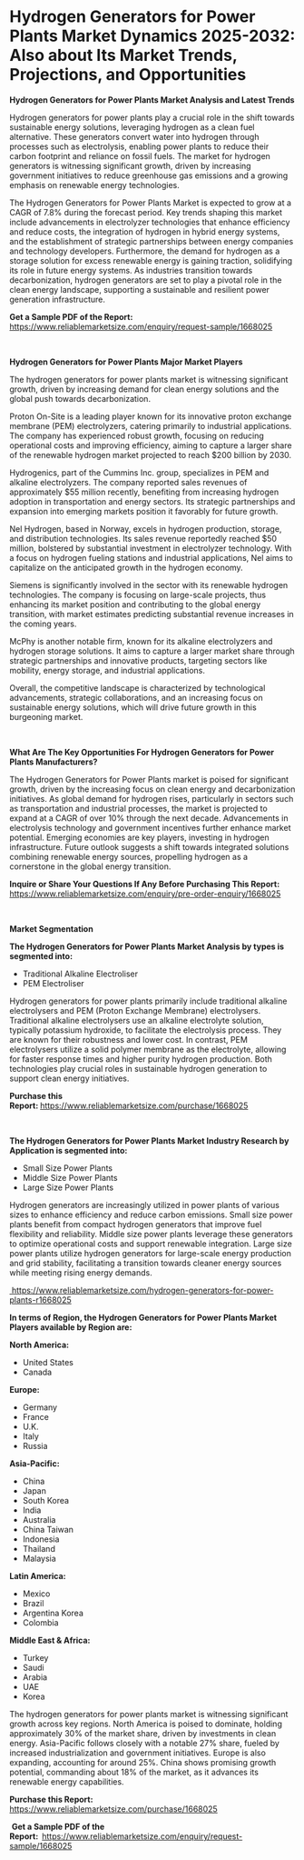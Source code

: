 <p><h1>Hydrogen Generators for Power Plants Market Dynamics 2025-2032: Also about Its Market Trends, Projections, and Opportunities</h1></p><p><strong>Hydrogen Generators for Power Plants Market Analysis and Latest Trends</strong></p>
<p><p>Hydrogen generators for power plants play a crucial role in the shift towards sustainable energy solutions, leveraging hydrogen as a clean fuel alternative. These generators convert water into hydrogen through processes such as electrolysis, enabling power plants to reduce their carbon footprint and reliance on fossil fuels. The market for hydrogen generators is witnessing significant growth, driven by increasing government initiatives to reduce greenhouse gas emissions and a growing emphasis on renewable energy technologies.</p><p>The Hydrogen Generators for Power Plants Market is expected to grow at a CAGR of 7.8% during the forecast period. Key trends shaping this market include advancements in electrolyzer technologies that enhance efficiency and reduce costs, the integration of hydrogen in hybrid energy systems, and the establishment of strategic partnerships between energy companies and technology developers. Furthermore, the demand for hydrogen as a storage solution for excess renewable energy is gaining traction, solidifying its role in future energy systems. As industries transition towards decarbonization, hydrogen generators are set to play a pivotal role in the clean energy landscape, supporting a sustainable and resilient power generation infrastructure.</p></p>
<p><strong>Get a Sample PDF of the Report:&nbsp;</strong> <a href="https://www.reliablemarketsize.com/enquiry/request-sample/1668025?utm_campaign=3014&utm_medium=2&utm_source=Github&utm_content=ia&utm_term=19042025&utm_id=hydrogen-generators-for-power-plants">https://www.reliablemarketsize.com/enquiry/request-sample/1668025</a></p>
<p>&nbsp;</p>
<p><strong>Hydrogen Generators for Power Plants Major Market Players</strong></p>
<p><p>The hydrogen generators for power plants market is witnessing significant growth, driven by increasing demand for clean energy solutions and the global push towards decarbonization.</p><p>Proton On-Site is a leading player known for its innovative proton exchange membrane (PEM) electrolyzers, catering primarily to industrial applications. The company has experienced robust growth, focusing on reducing operational costs and improving efficiency, aiming to capture a larger share of the renewable hydrogen market projected to reach $200 billion by 2030.</p><p>Hydrogenics, part of the Cummins Inc. group, specializes in PEM and alkaline electrolyzers. The company reported sales revenues of approximately $55 million recently, benefiting from increasing hydrogen adoption in transportation and energy sectors. Its strategic partnerships and expansion into emerging markets position it favorably for future growth.</p><p>Nel Hydrogen, based in Norway, excels in hydrogen production, storage, and distribution technologies. Its sales revenue reportedly reached $50 million, bolstered by substantial investment in electrolyzer technology. With a focus on hydrogen fueling stations and industrial applications, Nel aims to capitalize on the anticipated growth in the hydrogen economy.</p><p>Siemens is significantly involved in the sector with its renewable hydrogen technologies. The company is focusing on large-scale projects, thus enhancing its market position and contributing to the global energy transition, with market estimates predicting substantial revenue increases in the coming years.</p><p>McPhy is another notable firm, known for its alkaline electrolyzers and hydrogen storage solutions. It aims to capture a larger market share through strategic partnerships and innovative products, targeting sectors like mobility, energy storage, and industrial applications.</p><p>Overall, the competitive landscape is characterized by technological advancements, strategic collaborations, and an increasing focus on sustainable energy solutions, which will drive future growth in this burgeoning market.</p></p>
<p>&nbsp;</p>
<p><strong>What Are The Key Opportunities For Hydrogen Generators for Power Plants Manufacturers?</strong></p>
<p><p>The Hydrogen Generators for Power Plants market is poised for significant growth, driven by the increasing focus on clean energy and decarbonization initiatives. As global demand for hydrogen rises, particularly in sectors such as transportation and industrial processes, the market is projected to expand at a CAGR of over 10% through the next decade. Advancements in electrolysis technology and government incentives further enhance market potential. Emerging economies are key players, investing in hydrogen infrastructure. Future outlook suggests a shift towards integrated solutions combining renewable energy sources, propelling hydrogen as a cornerstone in the global energy transition.</p></p>
<p><strong>Inquire or Share Your Questions If Any Before Purchasing This Report:</strong> <a href="https://www.reliablemarketsize.com/enquiry/pre-order-enquiry/1668025?utm_campaign=3014&utm_medium=2&utm_source=Github&utm_content=ia&utm_term=19042025&utm_id=hydrogen-generators-for-power-plants">https://www.reliablemarketsize.com/enquiry/pre-order-enquiry/1668025</a></p>
<p>&nbsp;</p>
<p><strong>Market Segmentation</strong></p>
<p><strong>The Hydrogen Generators for Power Plants Market Analysis by types is segmented into:</strong></p>
<p><ul><li>Traditional Alkaline Electroliser</li><li>PEM Electroliser</li></ul></p>
<p><p>Hydrogen generators for power plants primarily include traditional alkaline electrolysers and PEM (Proton Exchange Membrane) electrolysers. Traditional alkaline electrolysers use an alkaline electrolyte solution, typically potassium hydroxide, to facilitate the electrolysis process. They are known for their robustness and lower cost. In contrast, PEM electrolysers utilize a solid polymer membrane as the electrolyte, allowing for faster response times and higher purity hydrogen production. Both technologies play crucial roles in sustainable hydrogen generation to support clean energy initiatives.</p></p>
<p><strong>Purchase this Report:&nbsp;</strong><a href="https://www.reliablemarketsize.com/purchase/1668025?utm_campaign=3014&utm_medium=2&utm_source=Github&utm_content=ia&utm_term=19042025&utm_id=hydrogen-generators-for-power-plants">https://www.reliablemarketsize.com/purchase/1668025</a></p>
<p>&nbsp;</p>
<p><strong>The Hydrogen Generators for Power Plants Market Industry Research by Application is segmented into:</strong></p>
<p><ul><li>Small Size Power Plants</li><li>Middle Size Power Plants</li><li>Large Size Power Plants</li></ul></p>
<p><p>Hydrogen generators are increasingly utilized in power plants of various sizes to enhance efficiency and reduce carbon emissions. Small size power plants benefit from compact hydrogen generators that improve fuel flexibility and reliability. Middle size power plants leverage these generators to optimize operational costs and support renewable integration. Large size power plants utilize hydrogen generators for large-scale energy production and grid stability, facilitating a transition towards cleaner energy sources while meeting rising energy demands.</p></p>
<p><a href="https://www.reliablemarketsize.com/hydrogen-generators-for-power-plants-r1668025?utm_campaign=3014&utm_medium=2&utm_source=Github&utm_content=ia&utm_term=19042025&utm_id=hydrogen-generators-for-power-plants">&nbsp;https://www.reliablemarketsize.com/hydrogen-generators-for-power-plants-r1668025</a></p>
<p><strong>In terms of Region, the Hydrogen Generators for Power Plants Market Players available by Region are:</strong></p>
<p>
    <p> <strong> North America: </strong>
        <ul>
            <li>United States</li>
            <li>Canada</li>
        </ul>
        </p> 
    <p> <strong> Europe: </strong>
        <ul>
            <li>Germany</li>
            <li>France</li>
            <li>U.K.</li>
            <li>Italy</li>
            <li>Russia</li>
        </ul>
        </p> 
    <p> <strong> Asia-Pacific: </strong>
        <ul>
            <li>China</li>
            <li>Japan</li>
            <li>South Korea</li>
            <li>India</li>
            <li>Australia</li>
            <li>China Taiwan</li>
            <li>Indonesia</li>
            <li>Thailand</li>
            <li>Malaysia</li>
        </ul>
        </p> 
    <p> <strong> Latin America: </strong>
        <ul>
            <li>Mexico</li>
            <li>Brazil</li>
            <li>Argentina Korea</li>
            <li>Colombia</li>
        </ul>
        </p> 
    <p> <strong> Middle East & Africa: </strong>
        <ul>
            <li>Turkey</li>
            <li>Saudi</li>
            <li>Arabia</li>
            <li>UAE</li>
            <li>Korea</li>
        </ul>
    </p>
    </p>
<p><p>The hydrogen generators for power plants market is witnessing significant growth across key regions. North America is poised to dominate, holding approximately 30% of the market share, driven by investments in clean energy. Asia-Pacific follows closely with a notable 27% share, fueled by increased industrialization and government initiatives. Europe is also expanding, accounting for around 25%. China shows promising growth potential, commanding about 18% of the market, as it advances its renewable energy capabilities.</p></p>
<p><strong>Purchase this Report: </strong><a href="https://www.reliablemarketsize.com/purchase/1668025?utm_campaign=3014&utm_medium=2&utm_source=Github&utm_content=ia&utm_term=19042025&utm_id=hydrogen-generators-for-power-plants">https://www.reliablemarketsize.com/purchase/1668025</a></p>
<p>&nbsp;<strong>Get a Sample PDF of the Report:&nbsp;&nbsp;</strong><a href="https://www.reliablemarketsize.com/enquiry/request-sample/1668025?utm_campaign=3014&utm_medium=2&utm_source=Github&utm_content=ia&utm_term=19042025&utm_id=hydrogen-generators-for-power-plants">https://www.reliablemarketsize.com/enquiry/request-sample/1668025</a></p>
<p><strong></strong></p>
<p><p></p><p></p><p></p></p>